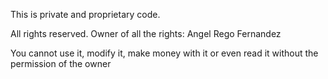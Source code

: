 This is private and proprietary code.

All rights reserved. Owner of all the rights: Angel Rego Fernandez

You cannot use it, modify it, make money with it or even read it without the permission of the owner
